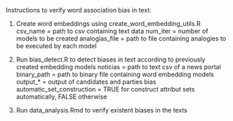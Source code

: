 Instructions to verify word association bias in text:

1) Create word embeddings using create_word_embedding_utils.R
	csv_name = path to csv containing text data
	num_iter = number of models to be created
	analogias_file = path to file containing analogies to be executed by each model

2) Run bias_detect.R to detect biases in text according to previously created embedding models
	noticias = path to text csv of a news portal
	binary_path = path to binary file containing word embedding models
	output_* = output of candidates and parties bias
	automatic_set_construction = TRUE for construct attribut sets automatically, FALSE otherwise

3) Run data_analysis.Rmd to verify existent biases in the texts
	
	
